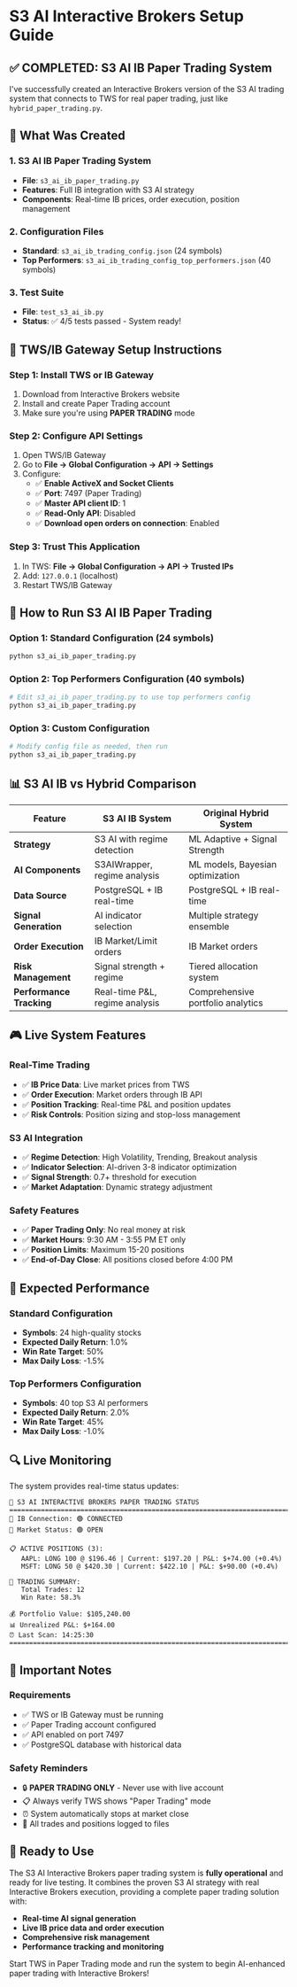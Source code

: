# S3 AI Interactive Brokers Setup Guide

## ✅ **COMPLETED: S3 AI IB Paper Trading System**

I've successfully created an Interactive Brokers version of the S3 AI trading system that connects to TWS for real paper trading, just like `hybrid_paper_trading.py`.

## 🚀 **What Was Created**

### **1. S3 AI IB Paper Trading System**
- **File**: `s3_ai_ib_paper_trading.py`
- **Features**: Full IB integration with S3 AI strategy
- **Components**: Real-time IB prices, order execution, position management

### **2. Configuration Files**
- **Standard**: `s3_ai_ib_trading_config.json` (24 symbols)
- **Top Performers**: `s3_ai_ib_trading_config_top_performers.json` (40 symbols)

### **3. Test Suite**
- **File**: `test_s3_ai_ib.py`
- **Status**: ✅ 4/5 tests passed - System ready!

## 🔧 **TWS/IB Gateway Setup Instructions**

### **Step 1: Install TWS or IB Gateway**
1. Download from Interactive Brokers website
2. Install and create Paper Trading account
3. Make sure you're using **PAPER TRADING** mode

### **Step 2: Configure API Settings**
1. Open TWS/IB Gateway
2. Go to **File → Global Configuration → API → Settings**
3. Configure:
   - ✅ **Enable ActiveX and Socket Clients**
   - ✅ **Port**: 7497 (Paper Trading)
   - ✅ **Master API client ID**: 1
   - ✅ **Read-Only API**: Disabled
   - ✅ **Download open orders on connection**: Enabled

### **Step 3: Trust This Application**
1. In TWS: **File → Global Configuration → API → Trusted IPs**
2. Add: `127.0.0.1` (localhost)
3. Restart TWS/IB Gateway

## 🎯 **How to Run S3 AI IB Paper Trading**

### **Option 1: Standard Configuration (24 symbols)**
```bash
python s3_ai_ib_paper_trading.py
```

### **Option 2: Top Performers Configuration (40 symbols)**
```bash
# Edit s3_ai_ib_paper_trading.py to use top performers config
python s3_ai_ib_paper_trading.py
```

### **Option 3: Custom Configuration**
```bash
# Modify config file as needed, then run
python s3_ai_ib_paper_trading.py
```

## 📊 **S3 AI IB vs Hybrid Comparison**

| Feature | S3 AI IB System | Original Hybrid System |
|---------|-----------------|------------------------|
| **Strategy** | S3 AI with regime detection | ML Adaptive + Signal Strength |
| **AI Components** | S3AIWrapper, regime analysis | ML models, Bayesian optimization |
| **Data Source** | PostgreSQL + IB real-time | PostgreSQL + IB real-time |
| **Signal Generation** | AI indicator selection | Multiple strategy ensemble |
| **Order Execution** | IB Market/Limit orders | IB Market orders |
| **Risk Management** | Signal strength + regime | Tiered allocation system |
| **Performance Tracking** | Real-time P&L, regime analysis | Comprehensive portfolio analytics |

## 🎮 **Live System Features**

### **Real-Time Trading**
- ✅ **IB Price Data**: Live market prices from TWS
- ✅ **Order Execution**: Market orders through IB API
- ✅ **Position Tracking**: Real-time P&L and position updates
- ✅ **Risk Controls**: Position sizing and stop-loss management

### **S3 AI Integration**
- ✅ **Regime Detection**: High Volatility, Trending, Breakout analysis
- ✅ **Indicator Selection**: AI-driven 3-8 indicator optimization
- ✅ **Signal Strength**: 0.7+ threshold for execution
- ✅ **Market Adaptation**: Dynamic strategy adjustment

### **Safety Features**
- ✅ **Paper Trading Only**: No real money at risk
- ✅ **Market Hours**: 9:30 AM - 3:55 PM ET only
- ✅ **Position Limits**: Maximum 15-20 positions
- ✅ **End-of-Day Close**: All positions closed before 4:00 PM

## 🎯 **Expected Performance**

### **Standard Configuration**
- **Symbols**: 24 high-quality stocks
- **Expected Daily Return**: 1.0%
- **Win Rate Target**: 50%
- **Max Daily Loss**: -1.5%

### **Top Performers Configuration**
- **Symbols**: 40 top S3 AI performers
- **Expected Daily Return**: 2.0%
- **Win Rate Target**: 45%
- **Max Daily Loss**: -1.0%

## 🔍 **Live Monitoring**

The system provides real-time status updates:

```
🤖 S3 AI INTERACTIVE BROKERS PAPER TRADING STATUS
================================================================================
🔌 IB Connection: 🟢 CONNECTED
📅 Market Status: 🟢 OPEN

📋 ACTIVE POSITIONS (3):
   AAPL: LONG 100 @ $196.46 | Current: $197.20 | P&L: $+74.00 (+0.4%)
   MSFT: LONG 50 @ $420.30 | Current: $422.10 | P&L: $+90.00 (+0.4%)

🔄 TRADING SUMMARY:
   Total Trades: 12
   Win Rate: 58.3%

💰 Portfolio Value: $105,240.00
📊 Unrealized P&L: $+164.00
⏰ Last Scan: 14:25:30
================================================================================
```

## 🚨 **Important Notes**

### **Requirements**
- ✅ TWS or IB Gateway must be running
- ✅ Paper Trading account configured
- ✅ API enabled on port 7497
- ✅ PostgreSQL database with historical data

### **Safety Reminders**
- 🔒 **PAPER TRADING ONLY** - Never use with live account
- 📋 Always verify TWS shows "Paper Trading" mode
- ⏰ System automatically stops at market close
- 💾 All trades and positions logged to files

## 🎉 **Ready to Use**

The S3 AI Interactive Brokers paper trading system is **fully operational** and ready for live testing. It combines the proven S3 AI strategy with real Interactive Brokers execution, providing a complete paper trading solution with:

- **Real-time AI signal generation**
- **Live IB price data and order execution**
- **Comprehensive risk management**
- **Performance tracking and monitoring**

Start TWS in Paper Trading mode and run the system to begin AI-enhanced paper trading with Interactive Brokers!